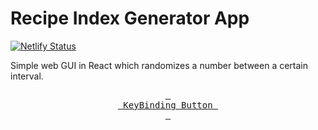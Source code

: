 # Recipe Index Generator App

[![Netlify Status](https://api.netlify.com/api/v1/badges/3c39748e-790d-4ebc-b911-ff5133f6617e/deploy-status)](https://app.netlify.com/sites/recipe-index-generator/deploys)

Simple web GUI in React which randomizes a number between a certain interval.

<div align = center>

  [<kbd> <br> KeyBinding Button <br> </kbd>][KBD]

</div>

<!---------------------------------------------------------------------------->

[KBD]: https://recipe-index-generator.netlify.app

